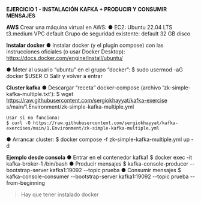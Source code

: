 **EJERCICIO 1 - INSTALACIÓN KAFKA + PRODUCIR Y CONSUMIR MENSAJES**

**AWS**
Crear una máquina virtual en AWS:
● EC2:
    Ubuntu 22.04 LTS
    t3.medium
    VPC default
    Grupo de seguridad existente: default
    32 GB disco

**Instalar docker**
● Instalar docker (y el plugin compose) con las instrucciones oficiales (o usar Docker Desktop):
    https://docs.docker.com/engine/install/ubuntu/

● Meter al usuario “ubuntu” en el grupo “docker”:
    $ sudo usermod -aG docker $USER
    ○ Salir y volver a entrar

**Cluster kafka**
● Descargar “receta” docker-compose (archivo 'zk-simple-kafka-multiple.txt'):
    $ wget https://raw.githubusercontent.com/sergiokhayyat/kafka-exercise s/main/1.Environment/zk-simple-kafka-multiple.yml
    
    Usar si no funciona:
    $ curl -O https://raw.githubusercontent.com/sergiokhayyat/kafka-exercises/main/1.Environment/zk-simple-kafka-multiple.yml

● Arrancar cluster:
    $ docker compose -f zk-simple-kafka-multiple.yml up -d

**Ejemplo desde consola**
● Entrar en el contenedor kafka1
    $ docker exec -it kafka-broker-1 /bin/bash
● Producir mensajes
    $ kafka-console-producer --bootstrap-server kafka1:19092 --topic prueba
● Consumir mensajes
    $ kafka-console-consumer --bootstrap-server kafka1:19092 --topic prueba --from-beginning

> Hay que tener instalado docker